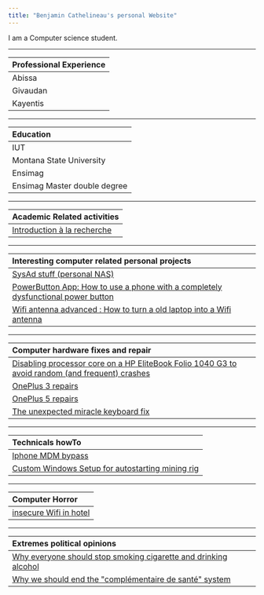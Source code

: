 ```yaml
---
title: "Benjamin Cathelineau's personal Website"
---
```

I am a Computer science student. 

___

|Professional Experience|
|:------------------|
|Abissa|
|Givaudan|
|Kayentis|

___

|Education|
|:------------------|
|IUT|
|Montana State University|
|Ensimag|
|Ensimag Master double degree|

___

|Academic Related activities|
|:------------------|
|[Introduction à la recherche](academic/IRL_Benjamin_Cathelineau.pdf)|

___

|Interesting computer related personal projects|
|:------------------|
|[SysAd stuff  (personal NAS)](todo.md)|
|[PowerButton App: How to use a phone with a completely dysfunctional power button](personal_projects/powerbutton/powerbutton.md)|
|[Wifi antenna advanced : How to turn a old laptop into a Wifi antenna](personal_projects/wifi_antenna_advanced/wifi_antenna_advanced.md)|

___

|Computer hardware fixes and repair|
|:------------------|
|[Disabling processor core on a HP EliteBook Folio 1040 G3 to avoid random (and frequent) crashes](computer_repairs/1040g3_disable_core/1040g3_disable_core.md)|
|[OnePlus 3 repairs](todo.md)|
|[OnePlus 5 repairs](todo.md)|
|[The unexpected miracle keyboard fix](todo.md)|

___

|Technicals howTo|
|:------------------|
|[Iphone MDM bypass](todo.md)|
|[Custom Windows Setup for autostarting mining rig](todo.md)|

___

|Computer Horror |
|:------------------|
|[insecure Wifi in hotel](todo.md)|

___

|Extremes political opinions|
|:------------------|
|[Why everyone should stop smoking cigarette and drinking alcohol](todo.md)|
|[Why we should end the "complémentaire de santé" system](todo.md)|